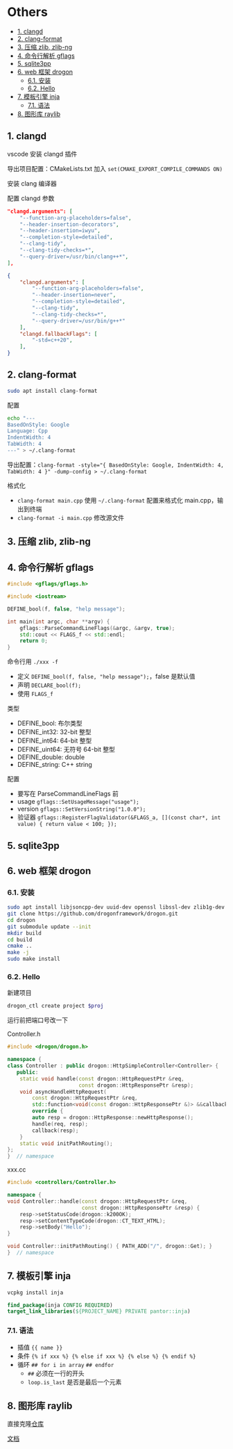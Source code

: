 # Others

- [1. clangd](#1-clangd)
- [2. clang-format](#2-clang-format)
- [3. 压缩 zlib, zlib-ng](#3-压缩-zlib-zlib-ng)
- [4. 命令行解析 gflags](#4-命令行解析-gflags)
- [5. sqlite3pp](#5-sqlite3pp)
- [6. web 框架 drogon](#6-web-框架-drogon)
  - [6.1. 安装](#61-安装)
  - [6.2. Hello](#62-hello)
- [7. 模板引擎 inja](#7-模板引擎-inja)
  - [7.1. 语法](#71-语法)
- [8. 图形库 raylib](#8-图形库-raylib)

## 1. clangd

vscode 安装 clangd 插件

导出项目配置：CMakeLists.txt 加入 `set(CMAKE_EXPORT_COMPILE_COMMANDS ON)`

安装 clang 编译器

配置 clangd 参数

```json
"clangd.arguments": [
    "--function-arg-placeholders=false",
    "--header-insertion-decorators",
    "--header-insertion=iwyu",
    "--completion-style=detailed",
    "--clang-tidy",
    "--clang-tidy-checks=*",
    "--query-driver=/usr/bin/clang++*",
],

{
    "clangd.arguments": [
        "--function-arg-placeholders=false",
        "--header-insertion=never",
        "--completion-style=detailed",
        "--clang-tidy",
        "--clang-tidy-checks=*",
        "--query-driver=/usr/bin/g++*"
    ],
    "clangd.fallbackFlags": [
        "-std=c++20",
    ],
}
```

## 2. clang-format

```sh
sudo apt install clang-format
```

配置

```sh
echo "---
BasedOnStyle: Google
Language: Cpp
IndentWidth: 4
TabWidth: 4
---" > ~/.clang-format
```

导出配置：`clang-format -style="{ BasedOnStyle: Google, IndentWidth: 4, TabWidth: 4 }" -dump-config > ~/.clang-format`

格式化

- `clang-format main.cpp` 使用 `~/.clang-format` 配置来格式化 main.cpp，输出到终端
- `clang-format -i main.cpp` 修改源文件

## 3. 压缩 zlib, zlib-ng

## 4. 命令行解析 gflags

```cpp
#include <gflags/gflags.h>

#include <iostream>

DEFINE_bool(f, false, "help message");

int main(int argc, char **argv) {
    gflags::ParseCommandLineFlags(&argc, &argv, true);
    std::cout << FLAGS_f << std::endl;
    return 0;
}
```

命令行用 `./xxx -f`

- 定义 `DEFINE_bool(f, false, "help message");`，false 是默认值
- 声明 `DECLARE_bool(f);`
- 使用 `FLAGS_f`

类型

- DEFINE_bool: 布尔类型
- DEFINE_int32: 32-bit 整型
- DEFINE_int64: 64-bit 整型
- DEFINE_uint64: 无符号 64-bit 整型
- DEFINE_double: double
- DEFINE_string: C++ string

配置

- 要写在 ParseCommandLineFlags 前
- usage `gflags::SetUsageMessage("usage");`
- version `gflags::SetVersionString("1.0.0");`
- 验证器 `gflags::RegisterFlagValidator(&FLAGS_a, [](const char*, int value) { return value < 100; });`

## 5. sqlite3pp

## 6. web 框架 drogon

### 6.1. 安装

```sh
sudo apt install libjsoncpp-dev uuid-dev openssl libssl-dev zlib1g-dev
git clone https://github.com/drogonframework/drogon.git
cd drogon
git submodule update --init
mkdir build
cd build
cmake ..
make -j
sudo make install
```

### 6.2. Hello

新建项目

```sh
drogon_ctl create project $proj
```

运行前把端口号改一下

Controller.h

```cpp
#include <drogon/drogon.h>

namespace {
class Controller : public drogon::HttpSimpleController<Controller> {
   public:
    static void handle(const drogon::HttpRequestPtr &req,
                       const drogon::HttpResponsePtr &resp);
    void asyncHandleHttpRequest(
        const drogon::HttpRequestPtr &req,
        std::function<void(const drogon::HttpResponsePtr &)> &&callback)
        override {
        auto resp = drogon::HttpResponse::newHttpResponse();
        handle(req, resp);
        callback(resp);
    }
    static void initPathRouting();
};
}  // namespace
```

xxx.cc

```cpp
#include <controllers/Controller.h>

namespace {
void Controller::handle(const drogon::HttpRequestPtr &req,
                        const drogon::HttpResponsePtr &resp) {
    resp->setStatusCode(drogon::k200OK);
    resp->setContentTypeCode(drogon::CT_TEXT_HTML);
    resp->setBody("Hello");
}

void Controller::initPathRouting() { PATH_ADD("/", drogon::Get); }
}  // namespace
```

## 7. 模板引擎 inja

```sh
vcpkg install inja
```

```cmake
find_package(inja CONFIG REQUIRED)
target_link_libraries(${PROJECT_NAME} PRIVATE pantor::inja)
```

### 7.1. 语法

- 插值 `{{ name }}`
- 条件 `{% if xxx %} {% else if xxx %} {% else %} {% endif %}`
- 循环 `## for i in array` `## endfor`
  - `##` 必须在一行的开头
  - `loop.is_last` 是否是最后一个元素

## 8. 图形库 raylib

直接克隆[仓库](https://github.com/axiomofchoice-hjt/raylib-template)

[文档](https://www.raylib.com/cheatsheet/cheatsheet_zh.html)
